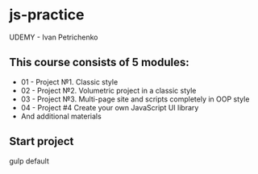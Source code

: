 # js-practice
UDEMY - Ivan Petrichenko 

## This course consists of 5 modules:
* 01 - Project №1. Classic style
* 02 - Project №2. Volumetric project in a classic style
* 03 - Project №3. Multi-page site and scripts completely in OOP style
* 04 - Project #4  Create your own JavaScript UI library
* And additional materials

## Start project 
gulp default
